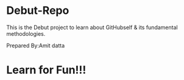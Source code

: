 # Debut-Repo
This is the Debut project to learn about GitHubself & its  fundamental methodologies.

Prepared By:Amit datta 
<h1> Learn for Fun!!!</h1>
